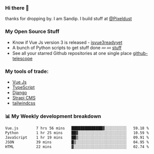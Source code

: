 ### Hi there 👋

thanks for dropping by.
I am Sandip. I build stuff at [@Pixeldust](github.com/pixeldust-in/)

###  **My Open Source Stuff**

 - Know if Vue Js version 3 is released -  [isvue3readyyet](https://github.com/sandiprb/isvue3readyyet)
 - A bunch of Python scripts to get stuff done 💤 💤 [stuff](https://github.com/sandiprb/stuff)
 - See all your starred Github repositories at one single place [github-telescope](https://github.com/sandiprb/github-telescope)



###  **My tools of trade:**
 - [Vue Js](https://github.com/vuejs/vue/)
 - [TypeScript](https://github.com/microsoft/TypeScript)
 - [Django](github.com/django/django)
 - [Strapi CMS](github.com/strapi/strapi)
 - [tailwindcss](https://github.com/tailwindlabs/tailwindcss)


###  📊 **My Weekly development breakdown**
<!--START_SECTION:waka-->

```txt
Vue.js        7 hrs 56 mins   ██████████████▓░░░░░░░░░░   59.18 %
Python        1 hr 25 mins    ██▓░░░░░░░░░░░░░░░░░░░░░░   10.59 %
JavaScript    1 hr 19 mins    ██▒░░░░░░░░░░░░░░░░░░░░░░   09.91 %
JSON          39 mins         █▒░░░░░░░░░░░░░░░░░░░░░░░   04.95 %
HTML          22 mins         ▓░░░░░░░░░░░░░░░░░░░░░░░░   02.74 %
```

<!--END_SECTION:waka-->
